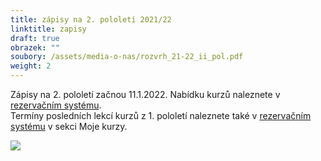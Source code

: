 ```yaml
---
title: zápisy na 2. pololetí 2021/22
linktitle: zapisy
draft: true
obrazek: ""
soubory: /assets/media-o-nas/rozvrh_21-22_ii_pol.pdf
weight: 2
---
```

[](https://brezanek.webooker.eu/Courses/Register/126474?returnUrl=Courses&tabName=detail)[](/assets/media-o-nas/rozvrh_21-22_ii_pol.pdf)Zápisy na 2. pololetí začnou 11.1.2022. Nabídku kurzů naleznete v [rezervačním systému](https://brezanek.webooker.eu/).\
Termíny posledních lekcí kurzů z 1. pololetí naleznete také v [rezervačním systému](https://brezanek.webooker.eu/) v sekci Moje kurzy.[](/assets/media-o-nas/rozvrh_21-22_ii_pol.pdf)

![](/assets/media/zapisy_2_pol_22-2-.jpg)